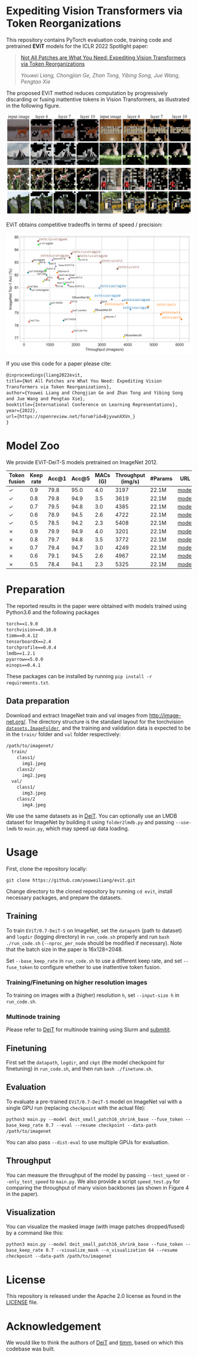 # Expediting Vision Transformers via Token Reorganizations

This repository contains PyTorch evaluation code, training code and pretrained __EViT__ models for the ICLR 2022 Spotlight paper:
> [Not All Patches are What You Need: Expediting Vision Transformers via Token Reorganizations](https://arxiv.org/abs/2202.07800)
> 
> _Youwei Liang, Chongjian Ge, Zhan Tong, Yibing Song, Jue Wang, Pengtao Xie_

The proposed EViT method reduces computation by progressively discarding or fusing inattentive tokens in Vision Transformers, as illustrated in the following figure.

![IMG](images/masked_img.png)

EViT obtains competitive tradeoffs in terms of speed / precision:

![EViT](images/tradeoff.png)

If you use this code for a paper please cite:

```
@inproceedings{liang2022evit,
title={Not All Patches are What You Need: Expediting Vision Transformers via Token Reorganizations},
author={Youwei Liang and Chongjian Ge and Zhan Tong and Yibing Song and Jue Wang and Pengtao Xie},
booktitle={International Conference on Learning Representations},
year={2022},
url={https://openreview.net/forum?id=BjyvwnXXVn_}
}
```

# Model Zoo

We provide EViT-DeiT-S models pretrained on ImageNet 2012.

| Token fusion | Keep rate | Acc@1 | Acc@5 | MACs (G) | Throughput (img/s) | #Params | URL |
| --- | --- | --- | --- | --- | --- | --- | --- |
| &check; | 0.9 | 79.8 | 95.0 | 4.0 | 3197 | 22.1M | [model](https://drive.google.com/file/d/1CmROmlLV-7nyYY-Bhph8_5ut3wFwqvny/view?usp=sharing) |
| &check; | 0.8 | 79.8 | 94.9 | 3.5 | 3619 | 22.1M | [model](https://drive.google.com/file/d/1BTJyIe0zVK3zYXz3BzIlSC4YZCnZu7cJ/view?usp=sharing) |
| &check; | 0.7 | 79.5 | 94.8 | 3.0 | 4385 | 22.1M | [model](https://drive.google.com/file/d/1FfvdEBss9f8gexjqEY8vOSUQe_8qwYuL/view?usp=sharing) |
| &check; | 0.6 | 78.9 | 94.5 | 2.6 | 4722 | 22.1M | [model](https://drive.google.com/file/d/1D1m067jDbyG0g2UjyBMaJ4NTT2Ad8vrv/view?usp=sharing) |
| &check; | 0.5 | 78.5 | 94.2 | 2.3 | 5408 | 22.1M | [model](https://drive.google.com/file/d/1-nyxAlRWjD2icbgj3Y3YWcCmYj9sTgfD/view?usp=sharing) |
| &cross; | 0.9 | 79.9 | 94.9 | 4.0 | 3201 | 22.1M | [model](https://drive.google.com/file/d/1tSaPLged8ED2RTiN5ttSmeTNIw1aNNwV/view?usp=sharing) |
| &cross; | 0.8 | 79.7 | 94.8 | 3.5 | 3772 | 22.1M | [model](https://drive.google.com/file/d/1zdFbHk-gOw_Wiid5_Z8NFcBa1HMI-JF-/view?usp=sharing) |
| &cross; | 0.7 | 79.4 | 94.7 | 3.0 | 4249 | 22.1M | [model](https://drive.google.com/file/d/1VCZGphW34rFWZDXOoF7XO4EJfRLZ-YB8/view?usp=sharing) |
| &cross; | 0.6 | 79.1 | 94.5 | 2.6 | 4967 | 22.1M | [model](https://drive.google.com/file/d/1okYcKryyD6FFPG9v5r40R28SRNfVZ5X0/view?usp=sharing) |
| &cross; | 0.5 | 78.4 | 94.1 | 2.3 | 5325 | 22.1M | [model](https://drive.google.com/file/d/1qsPeLN5ytLO8pM7lUuj5bi6pyMhjiSJO/view?usp=sharing) |


# Preparation
The reported results in the paper were obtained with models trained using Python3.6 and the following packages
```
torch==1.9.0
torchvision==0.10.0
timm==0.4.12
tensorboardX==2.4
torchprofile==0.0.4
lmdb==1.2.1
pyarrow==5.0.0
einops==0.4.1
```
These packages can be installed by running `pip install -r requirements.txt`.

## Data preparation

Download and extract ImageNet train and val images from http://image-net.org/.
The directory structure is the standard layout for the torchvision [`datasets.ImageFolder`](https://pytorch.org/docs/stable/torchvision/datasets.html#imagefolder), and the training and validation data is expected to be in the `train/` folder and `val` folder respectively:

```
/path/to/imagenet/
  train/
    class1/
      img1.jpeg
    class2/
      img2.jpeg
  val/
    class1/
      img3.jpeg
    class/2
      img4.jpeg
```
We use the same datasets as in [DeiT](https://github.com/facebookresearch/deit). You can optionally use an LMDB dataset for ImageNet by building it using `folder2lmdb.py` and passing `--use-lmdb` to `main.py`, which may speed up data loading.

# Usage

First, clone the repository locally:
```
git clone https://github.com/youweiliang/evit.git
```
Change directory to the cloned repository by running `cd evit`, install necessary packages, and prepare the datasets.

## Training
To train `EViT/0.7-DeiT-S` on ImageNet, set the `datapath` (path to dataset) and `logdir` (logging directory) in `run_code.sh` properly and run `bash ./run_code.sh` (`--nproc_per_node` should be modified if necessary). Note that the batch size in the paper is 16x128=2048.

Set `--base_keep_rate` in `run_code.sh` to use a different keep rate, and set `--fuse_token` to configure whether to use inattentive token fusion. 

### Training/Finetuning on higher resolution images
To training on images with a (higher) resolution `h`, set `--input-size h` in `run_code.sh`.

### Multinode training
Please refer to [DeiT](https://github.com/facebookresearch/deit) for multinode training using Slurm and [submitit](https://github.com/facebookincubator/submitit).

## Finetuning
First set the `datapath`, `logdir`, and `ckpt` (the model checkpoint for finetuning) in `run_code.sh`, and then run `bash ./finetune.sh`.

## Evaluation
To evaluate a pre-trained `EViT/0.7-DeiT-S` model on ImageNet val with a single GPU run (replacing `checkpoint` with the actual file):
```
python3 main.py --model deit_small_patch16_shrink_base --fuse_token --base_keep_rate 0.7 --eval --resume checkpoint --data-path /path/to/imagenet
```
You can also pass `--dist-eval` to use multiple GPUs for evaluation. 

## Throughput
You can measure the throughput of the model by passing `--test_speed` or `--only_test_speed` to `main.py`. We also provide a script `speed_test.py` for comparing the throughput of many vision backbones (as shown in Figure 4 in the paper).

## Visualization
You can visualize the masked image (with image patches dropped/fused) by a command like this:
```
python3 main.py --model deit_small_patch16_shrink_base --fuse_token --base_keep_rate 0.7 --visualize_mask --n_visualization 64 --resume checkpoint --data-path /path/to/imagenet
```

# License
This repository is released under the Apache 2.0 license as found in the [LICENSE](LICENSE) file.

# Acknowledgement
We would like to think the authors of [DeiT](https://github.com/facebookresearch/deit) and [timm](https://github.com/rwightman/pytorch-image-models), based on which this codebase was built.

